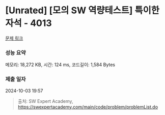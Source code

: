 # [Unrated] [모의 SW 역량테스트] 특이한 자석 - 4013 

[문제 링크](https://swexpertacademy.com/main/code/problem/problemDetail.do?contestProbId=AWIeV9sKkcoDFAVH) 

### 성능 요약

메모리: 18,272 KB, 시간: 124 ms, 코드길이: 1,584 Bytes

### 제출 일자

2024-10-03 19:57



> 출처: SW Expert Academy, https://swexpertacademy.com/main/code/problem/problemList.do